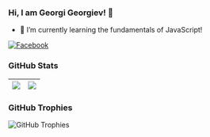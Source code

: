 ### Hi, I am Georgi Georgiev! 👋

- 🌱 I’m currently learning the fundamentals of JavaScript!

[![Facebook](https://img.shields.io/badge/-Facebook-00B2FF?style=flat-square&logo=Facebook&logoColor=white)](https://www.facebook.com/georgi.georgiev.1656854/)
<!-- [![Instagram](https://img.shields.io/badge/-Instagram-e4405f?style=flat-square&logo=Instagram&logoColor=white)](https://www.instagram.com) 
[![LinkedIn](https://img.shields.io/badge/-LinkedIn-0e76a8?style=flat-square&logo=Linkedin&logoColor=white)](https://www.linkedin.com/in/)  -->

### GitHub Stats

| <img align="center" src="https://github-readme-stats.vercel.app/api?username=georgi-georgiev95&count_private=true&show_icons=true&include_all_commits=true&hide_border=true&hide=contribs%22%20alt=%22GitHub%20Stats" /> | <img align="center" src="https://github-readme-stats.vercel.app/api/top-langs/?username=georgi-georgiev95&layout=compact&hide_border=true" /> |
| ------------- | ------------- |

### GitHub Trophies

<img align="center" src="https://github-profile-trophy.vercel.app/?username=georgi-georgiev95&rank=-C,-B" alt="GitHub Trophies" />


